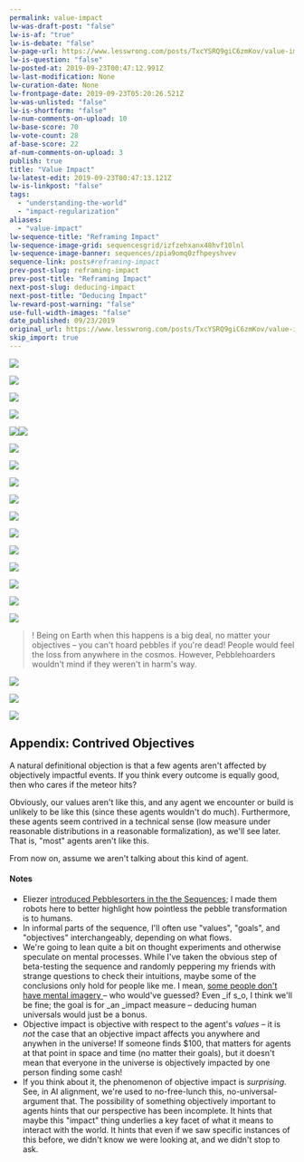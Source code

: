 ```yaml
---
permalink: value-impact
lw-was-draft-post: "false"
lw-is-af: "true"
lw-is-debate: "false"
lw-page-url: https://www.lesswrong.com/posts/TxcYSRQ9giC6zmKov/value-impact
lw-is-question: "false"
lw-posted-at: 2019-09-23T00:47:12.991Z
lw-last-modification: None
lw-curation-date: None
lw-frontpage-date: 2019-09-23T05:20:26.521Z
lw-was-unlisted: "false"
lw-is-shortform: "false"
lw-num-comments-on-upload: 10
lw-base-score: 70
lw-vote-count: 28
af-base-score: 22
af-num-comments-on-upload: 3
publish: true
title: "Value Impact"
lw-latest-edit: 2019-09-23T00:47:13.121Z
lw-is-linkpost: "false"
tags: 
  - "understanding-the-world"
  - "impact-regularization"
aliases: 
  - "value-impact"
lw-sequence-title: "Reframing Impact"
lw-sequence-image-grid: sequencesgrid/izfzehxanx48hvf10lnl
lw-sequence-image-banner: sequences/zpia9omq0zfhpeyshvev
sequence-link: posts#reframing-impact
prev-post-slug: reframing-impact
prev-post-title: "Reframing Impact"
next-post-slug: deducing-impact
next-post-title: "Deducing Impact"
lw-reward-post-warning: "false"
use-full-width-images: "false"
date_published: 09/23/2019
original_url: https://www.lesswrong.com/posts/TxcYSRQ9giC6zmKov/value-impact
skip_import: true
---
```

![](/static/images/posts/lG9je1g.avif)

![](https://i.imgur.com/1hJa51n.png)

  

![](/static/images/posts/geDXLLG.avif)

  
  

![](https://i.imgur.com/zMxBlb0.png)

![](/static/images/posts/tupgltr.avif )![](/static/images/posts/kNG5for.avif)

![](/static/images/posts/BtzHnUq.avif)

![](https://i.imgur.com/jaHW2pp.png )

![](https://i.imgur.com/MmtIR5e.png)

![](/static/images/posts/S1KiiUj.avif)

![](https://i.imgur.com/9ZqUDO6.png)

![](https://i.imgur.com/TT61fRC.png)

![](https://i.imgur.com/JGA0KAj.png)

![](/static/images/posts/ZBG9SXA.avif )

![](/static/images/posts/IhjRIpN.avif )

![](https://i.imgur.com/lsJLMDk.png )

![](https://i.imgur.com/OBmQUKm.png)

>! Being on Earth when this happens is a big deal, no matter your objectives – you can't hoard pebbles if you're dead! People would feel the loss from anywhere in the cosmos. However, Pebblehoarders wouldn't mind if they weren't in harm's way.

![](https://i.imgur.com/zKM6Bt9.png)

![](/static/images/posts/ZOAeuoe.avif)

![](/static/images/posts/fzLD7kQ.avif)

## Appendix: Contrived Objectives

A natural definitional objection is that a few agents aren't affected by objectively impactful events. If you think every outcome is equally good, then who cares if the meteor hits?

Obviously, our values aren't like this, and any agent we encounter or build is unlikely to be like this (since these agents wouldn't do much). Furthermore, these agents seem contrived in a technical sense (low measure under reasonable distributions in a reasonable formalization), as we'll see later. That is, "most" agents aren't like this.

From now on, assume we aren't talking about this kind of agent.


#### Notes

- Eliezer [introduced Pebblesorters in the the Sequences](https://www.readthesequences.com/Sorting-Pebbles-Into-Correct-Heaps); I made them robots here to better highlight how pointless the pebble transformation is to humans.
- In informal parts of the sequence, I'll often use "values", "goals", and "objectives" interchangeably, depending on what flows.
- We're going to lean quite a bit on thought experiments and otherwise speculate on mental processes. While I've taken the obvious step of beta-testing the sequence and randomly peppering my friends with strange questions to check their intuitions, maybe some of the conclusions only hold for people like me. I mean, [some people don't have mental imagery ](https://www.lesswrong.com/posts/baTWMegR42PAsH9qJ/generalizing-from-one-example)– who would've guessed? Even _if s_o, I think we'll be fine; the goal is for _an _impact measure – deducing human universals would just be a bonus.
- Objective impact is objective with respect to the agent's _values_ – it is _not_ the case that an objective impact affects you anywhere and anywhen in the universe! If someone finds $100, that matters for agents at that point in space and time (no matter their goals), but it doesn't mean that everyone in the universe is objectively impacted by one person finding some cash!
- If you think about it, the phenomenon of objective impact is _surprising._ See, in AI alignment, we're used to no-free-lunch this, no-universal-argument that. The possibility of something objectively important to agents hints that our perspective has been incomplete. It hints that maybe this "impact" thing underlies a key facet of what it means to interact with the world. It hints that even if we saw specific instances of this before, we didn't know we were looking at, and we didn't stop to ask.